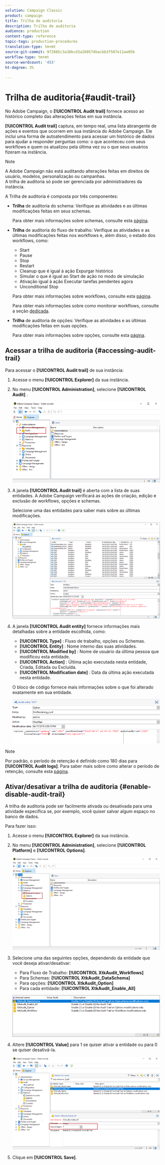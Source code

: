 ```yaml
---
solution: Campaign Classic
product: campaign
title: Trilha de auditoria
description: Trilha de auditoria
audience: production
content-type: reference
topic-tags: production-procedures
translation-type: tm+mt
source-git-commit: 972885c3a38bcd3a260574bacbb3f507e11ae05b
workflow-type: tm+mt
source-wordcount: '453'
ht-degree: 3%

---
```



# Trilha de auditoria{#audit-trail}

No Adobe Campaign, o **[!UICONTROL Audit trail]** fornece acesso ao histórico completo das alterações feitas em sua instância.

**[!UICONTROL Audit trail]** captura, em tempo real, uma lista abrangente de ações e eventos que ocorrem em sua instância do Adobe Campaign. Ele inclui uma forma de autoatendimento para acessar um histórico de dados para ajudar a responder perguntas como: o que aconteceu com seus workflows e quem os atualizou pela última vez ou o que seus usuários fizeram na instância.

>[!NOTE]
>
>A Adobe Campaign não está auditando alterações feitas em direitos de usuário, modelos, personalização ou campanhas.\
>A trilha de auditoria só pode ser gerenciada por administradores da instância.

A Trilha de auditoria é composta por três componentes:

* **Trilha** de auditoria do schema: Verifique as atividades e as últimas modificações feitas em seus schemas.

   Para obter mais informações sobre schemas, consulte esta [página](../../configuration/using/data-schemas.md).

* **Trilha** de auditoria do fluxo de trabalho: Verifique as atividades e as últimas modificações feitas nos workflows e, além disso, o estado dos workflows, como:

   * Start
   * Pause
   * Stop
   * Restart
   * Cleanup que é igual à ação Expurgar histórico
   * Simular o que é igual ao Start de ação no modo de simulação
   * Ativação igual à ação Executar tarefas pendentes agora
   * Unconditional Stop

   Para obter mais informações sobre workflows, consulte esta [página](../../workflow/using/about-workflows.md).

   Para obter mais informações sobre como monitorar workflows, consulte a seção [dedicada](../../workflow/using/monitoring-workflow-execution.md).

* **Trilha** de auditoria de opções: Verifique as atividades e as últimas modificações feitas em suas opções.

   Para obter mais informações sobre opções, consulte esta [página](../../installation/using/configuring-campaign-options.md).

## Acessar a trilha de auditoria {#accessing-audit-trail}

Para acessar o **[!UICONTROL Audit trail]** de sua instância:

1. Acesse o menu **[!UICONTROL Explorer]** da sua instância.
1. No menu **[!UICONTROL Administration]**, selecione **[!UICONTROL Audit]** .

   ![](assets/audit_trail_1.png)

1. A janela **[!UICONTROL Audit trail]** é aberta com a lista de suas entidades. A Adobe Campaign verificará as ações de criação, edição e exclusão de workflows, opções e schemas.

   Selecione uma das entidades para saber mais sobre as últimas modificações.

   ![](assets/audit_trail_2.png)

1. A janela **[!UICONTROL Audit entity]** fornece informações mais detalhadas sobre a entidade escolhida, como:

   * **[!UICONTROL Type]** : Fluxo de trabalho, opções ou Schemas.
   * **[!UICONTROL Entity]** : Nome interno das suas atividades.
   * **[!UICONTROL Modified by]** : Nome de usuário da última pessoa que modificou esta entidade.
   * **[!UICONTROL Action]** : Última ação executada nesta entidade, Criada, Editada ou Excluída.
   * **[!UICONTROL Modification date]** : Data da última ação executada nesta entidade.

   O bloco de código fornece mais informações sobre o que foi alterado exatamente em sua entidade.

   ![](assets/audit_trail_3.png)

>[!NOTE]
>
>Por padrão, o período de retenção é definido como 180 dias para **[!UICONTROL Audit logs]**. Para saber mais sobre como alterar o período de retenção, consulte esta [página](../../production/using/database-cleanup-workflow.md#deployment-wizard).

## Ativar/desativar a trilha de auditoria {#enable-disable-audit-trail}

A trilha de auditoria pode ser facilmente ativada ou desativada para uma atividade específica se, por exemplo, você quiser salvar algum espaço no banco de dados.

Para fazer isso:

1. Acesse o menu **[!UICONTROL Explorer]** da sua instância.
1. No menu **[!UICONTROL Administration]**, selecione **[!UICONTROL Platform]** e **[!UICONTROL Options]**.

   ![](assets/audit_trail_4.png)

1. Selecione uma das seguintes opções, dependendo da entidade que você deseja ativar/desativar:

   * Para Fluxo de Trabalho: **[!UICONTROL XtkAudit_Workflows]**
   * Para Schemas: **[!UICONTROL XtkAudit_DataSchema]**
   * Para opções: **[!UICONTROL XtkAudit_Option]**
   * Para cada entidade: **[!UICONTROL XtkAudit_Enable_All]**

   ![](assets/audit_trail_5.png)

1. Altere **[!UICONTROL Value]** para 1 se quiser ativar a entidade ou para 0 se quiser desativá-la.

   ![](assets/audit_trail_6.png)

1. Clique em **[!UICONTROL Save]**.

